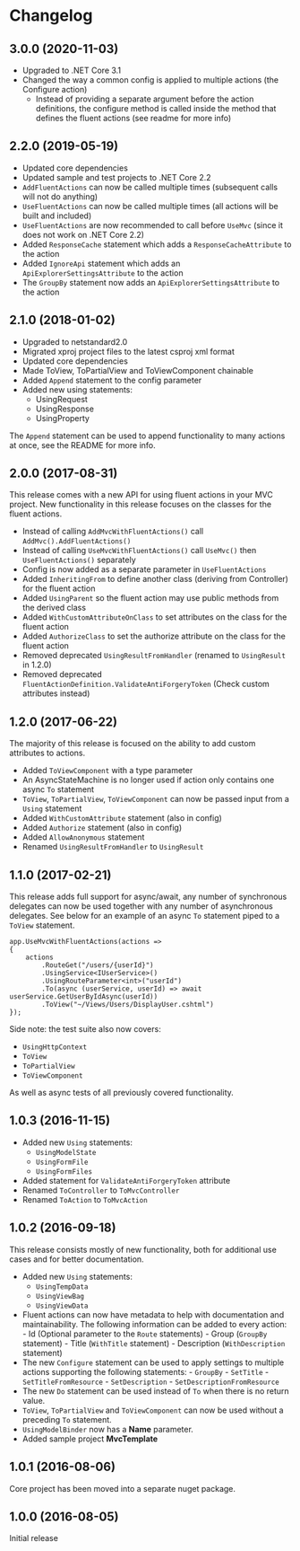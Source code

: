 # Changelog

## 3.0.0 (2020-11-03)

- Upgraded to .NET Core 3.1
- Changed the way a common config is applied to multiple actions (the Configure action)
  - Instead of providing a separate argument before the action definitions, the configure method is called inside the method that defines the fluent actions (see readme for more info)

## 2.2.0 (2019-05-19)

- Updated core dependencies
- Updated sample and test projects to .NET Core 2.2
- `AddFluentActions` can now be called multiple times (subsequent calls will not do anything)
- `UseFluentActions` can now be called multiple times (all actions will be built and included)
- `UseFluentActions` are now recommended to call before `UseMvc` (since it does not work on .NET Core 2.2)
- Added `ResponseCache` statement which adds a `ResponseCacheAttribute` to the action
- Added `IgnoreApi` statement which adds an `ApiExplorerSettingsAttribute` to the action
- The `GroupBy` statement now adds an `ApiExplorerSettingsAttribute` to the action

## 2.1.0 (2018-01-02)

- Upgraded to netstandard2.0
- Migrated xproj project files to the latest csproj xml format
- Updated core dependencies
- Made ToView, ToPartialView and ToViewComponent chainable
- Added `Append` statement to the config parameter
- Added new using statements:
  - UsingRequest
  - UsingResponse
  - UsingProperty

The `Append` statement can be used to append functionality to many actions at once, see the README for more info.

## 2.0.0 (2017-08-31)

This release comes with a new API for using fluent actions in your MVC project. New functionality in this release
focuses on the classes for the fluent actions.

- Instead of calling `AddMvcWithFluentActions()` call `AddMvc().AddFluentActions()`
- Instead of calling `UseMvcWithFluentActions()` call `UseMvc()` then `UseFluentActions()` separately
- Config is now added as a separate parameter in `UseFluentActions`
- Added `InheritingFrom` to define another class (deriving from Controller) for the fluent action
- Added `UsingParent` so the fluent action may use public methods from the derived class
- Added `WithCustomAttributeOnClass` to set attributes on the class for the fluent action
- Added `AuthorizeClass` to set the authorize attribute on the class for the fluent action
- Removed deprecated `UsingResultFromHandler` (renamed to `UsingResult` in 1.2.0)
- Removed deprecated `FluentActionDefinition.ValidateAntiForgeryToken` (Check custom attributes instead)

## 1.2.0 (2017-06-22)

The majority of this release is focused on the ability to add custom attributes to actions.

- Added `ToViewComponent` with a type parameter
- An AsyncStateMachine is no longer used if action only contains one async `To` statement
- `ToView`, `ToPartialView`, `ToViewComponent` can now be passed input from a `Using` statement
- Added `WithCustomAttribute` statement (also in config)
- Added `Authorize` statement (also in config)
- Added `AllowAnonymous` statement
- Renamed `UsingResultFromHandler` to `UsingResult`

## 1.1.0 (2017-02-21)

This release adds full support for async/await, any number of synchronous delegates can now be used together
with any number of asynchronous delegates. See below for an example of an async `To` statement piped to a
`ToView` statement.

```
app.UseMvcWithFluentActions(actions =>
{
    actions
        .RouteGet("/users/{userId}")
        .UsingService<IUserService>()
        .UsingRouteParameter<int>("userId")
        .To(async (userService, userId) => await userService.GetUserByIdAsync(userId))
        .ToView("~/Views/Users/DisplayUser.cshtml")
});
```

Side note: the test suite also now covers:

- `UsingHttpContext`
- `ToView`
- `ToPartialView`
- `ToViewComponent`

As well as async tests of all previously covered functionality.

## 1.0.3 (2016-11-15)

- Added new `Using` statements:
  - `UsingModelState`
  - `UsingFormFile`
  - `UsingFormFiles`
- Added statement for `ValidateAntiForgeryToken` attribute
- Renamed `ToController` to `ToMvcController`
- Renamed `ToAction` to `ToMvcAction`

## 1.0.2 (2016-09-18)

This release consists mostly of new functionality, both for additional use cases
and for better documentation.

- Added new `Using` statements:
  - `UsingTempData`
  - `UsingViewBag`
  - `UsingViewData`
- Fluent actions can now have metadata to help with documentation and maintainability.
  The following information can be added to every action: - Id (Optional parameter to the `Route` statements) - Group (`GroupBy` statement) - Title (`WithTitle` statement) - Description (`WithDescription` statement)
- The new `Configure` statement can be used to apply settings to multiple actions supporting
  the following statements: - `GroupBy` - `SetTitle` - `SetTitleFromResource` - `SetDescription` - `SetDescriptionFromResource`
- The new `Do` statement can be used instead of `To` when there is no return value.
- `ToView`, `ToPartialView` and `ToViewComponent` can now be used without a preceding `To`
  statement.
- `UsingModelBinder` now has a **Name** parameter.
- Added sample project **MvcTemplate**

## 1.0.1 (2016-08-06)

Core project has been moved into a separate nuget package.

## 1.0.0 (2016-08-05)

Initial release
